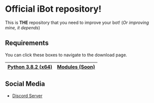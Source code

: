 # Official iBot repository!

This is **THE** repository that you need to improve your bot! (*Or improving mine, it depends*)

## Requirements

You can click these boxes to navigate to the download page.

| [Python 3.8.2 (x64)](https://www.python.org/ftp/python/3.8.2/python-3.8.2.exe)  | [Modules (Soon)](#)
| ------------- | ------------- |

## Social Media

- [Discord Server](https://discord.gg/VxfkD3y)
